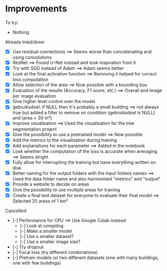 # Improvements

To try:

- Nothing

Already tried/done:

- [x] Use residual connections ==> Seems worse than concatenating and using convolutions
- [x] ResNet ==> Found U-Net instead and took inspiration from it
- [x] Try with SGD instead of Adam ==> Adam seems better
- [x] Look at the final activation function ==> Removing it helped for correct loss computation
- [x] Allow selection of the area ==> Now possible with a bounding box
- [x] Evaluation of the results (Accuracy, F1 score, etc.) ==> Overall and image per image evaluation
- [x] Give higher level control over the model
- [x] gebruiksdoel: if NULL then it's probably a small building ==> not always true but added a filter to remove on condition (gebruiksdoel is NULL) and (area < 30 m²)
- [x] Improve visualisation ==> Used the visualisation for the tree segmentation project
- [x] Give the possibility to use a pretrained model ==> Now possible
- [x] Add the metrics to the visualisation during training
- [x] Add explanations for each parameter ==> Added in the notebook
- [x] Look whether the computation of the loss is accurate when averaging ==> Seems alright
- [x] Fully allow for interrupting the training but have everything written on disk
- [x] Better naming for the output folders with the input folders names ==> Used the data folder name and also harmonised "metrics" and "output"
- [x] Provide a website to decide on areas
- [x] Give the possibility to use multiple areas for training
- [x] Create a final test dataset for everyone to evaluate their final model ==> Selected 25 areas of 1 km²

Cancelled:

- [-] Performance for CPU ==> Use Google Colab instead
  - [-] Look at compiling
  - [-] Make a smaller model
  - [-] Use a smaller dataset?
  - [-] Use a smaller image size?
- [-] Try dropout
- [-] Focal loss (try different combinations)
- [-] Pretrain models on two different datasets (one with many buildings, one with few buildings)
